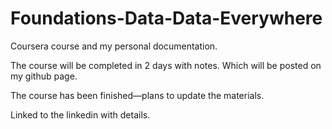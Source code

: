 # Foundations-Data-Data-Everywhere
Coursera course and my personal documentation.

The course will be completed in 2 days with notes. Which will be posted on my github page.

The course has been finished—plans to update the materials.

Linked to the linkedin with details.
